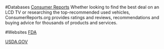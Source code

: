 #Databases
[Consumer Reports](http://search.ebscohost.com/login.aspx?authtype=ip,cpid&amp;direct=true&amp;db=f5h&amp;jid=CRP&amp;site=ehost-live&amp;scope=site&amp;custid=csl "Consumer Reports")
Whether looking to find the best deal on an LCD TV or researching the top-recommended used vehicles, ConsumerReports.org provides ratings and reviews, recommendations and buying advice for thousands of products and services.

#Websites
[FDA](http://www.fda.gov/ "U.S. Food and Drug Administration")

[USDA.GOV](http://www.usda.gov/ "U.S. Department of Agriculture")
